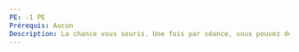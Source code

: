 ```yaml
---
PE: -1 PE
Prérequis: Aucun
Description: La chance vous souris. Une fois par séance, vous pouvez décidé de relancer un jet raté.
---
```

